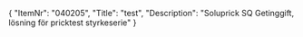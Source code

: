 {
  "ItemNr": "040205",
  "Title": "test",
  "Description": "Soluprick SQ Getinggift, lösning för pricktest styrkeserie"
}